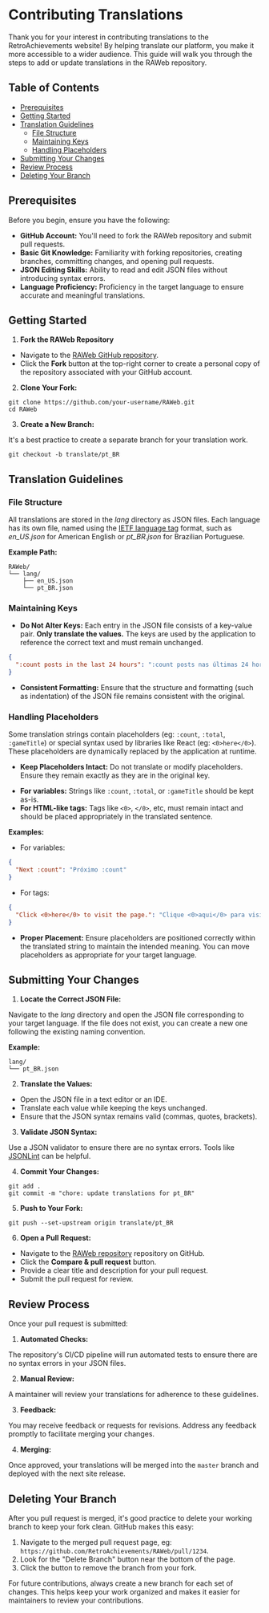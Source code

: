 # Contributing Translations

Thank you for your interest in contributing translations to the RetroAchievements website! By helping translate our platform, you make it more accessible to a wider audience. This guide will walk you through the steps to add or update translations in the RAWeb repository.

## Table of Contents

- [Prerequisites](#prerequisites)
- [Getting Started](#getting-started)
- [Translation Guidelines](#translation-guidelines)
  - [File Structure](#file-structure)
  - [Maintaining Keys](#maintaining-keys)
  - [Handling Placeholders](#handling-placeholders)
- [Submitting Your Changes](#submitting-your-changes)
- [Review Process](#review-process)
- [Deleting Your Branch](#deleting-your-branch)

## Prerequisites

Before you begin, ensure you have the following:

- **GitHub Account:** You'll need to fork the RAWeb repository and submit pull requests.
- **Basic Git Knowledge:** Familiarity with forking repositories, creating branches, committing changes, and opening pull requests.
- **JSON Editing Skills:** Ability to read and edit JSON files without introducing syntax errors.
- **Language Proficiency:** Proficiency in the target language to ensure accurate and meaningful translations.

## Getting Started

1. **Fork the RAWeb Repository**

- Navigate to the [RAWeb GitHub repository](https://github.com/RetroAchievements/RAWeb).
- Click the **Fork** button at the top-right corner to create a personal copy of the repository associated with your GitHub account.

2. **Clone Your Fork:**

```shell
git clone https://github.com/your-username/RAWeb.git
cd RAWeb
```

3. **Create a New Branch:**

It's a best practice to create a separate branch for your translation work.

```shell
git checkout -b translate/pt_BR
```

## Translation Guidelines

### File Structure

All translations are stored in the _lang_ directory as JSON files. Each language has its own file, named using the [IETF language tag](https://en.wikipedia.org/wiki/IETF_language_tag) format, such as _en_US.json_ for American English or _pt_BR.json_ for Brazilian Portuguese.

**Example Path:**

```
RAWeb/
└── lang/
    ├── en_US.json
    └── pt_BR.json
```

### Maintaining Keys

- **Do Not Alter Keys:** Each entry in the JSON file consists of a key-value pair. **Only translate the values.** The keys are used by the application to reference the correct text and must remain unchanged.

```json
{
  ":count posts in the last 24 hours": ":count posts nas últimas 24 horas"
}
```

- **Consistent Formatting:** Ensure that the structure and formatting (such as indentation) of the JSON file remains consistent with the original.

### Handling Placeholders

Some translation strings contain placeholders (eg: `:count`, `:total`, `:gameTitle`) or special syntax used by libraries like React (eg: `<0>here</0>`). These placeholders are dynamically replaced by the application at runtime.

- **Keep Placeholders Intact:** Do not translate or modify placeholders. Ensure they remain exactly as they are in the original key.
* **For variables:** Strings like `:count`, `:total`, or `:gameTitle` should be kept as-is.
* **For HTML-like tags:** Tags like `<0>`, `</0>`, etc, must remain intact and should be placed appropriately in the translated sentence.

**Examples:**

* For variables:
```json
{
  "Next :count": "Próximo :count"
}
```
* For tags:
```json
{
  "Click <0>here</0> to visit the page.": "Clique <0>aqui</0> para visitar a página."
}
```

- **Proper Placement:** Ensure placeholders are positioned correctly within the translated string to maintain the intended meaning. You can move placeholders as appropriate for your target language.

## Submitting Your Changes

1. **Locate the Correct JSON File:**

Navigate to the _lang_ directory and open the JSON file corresponding to your target language. If the file does not exist, you can create a new one following the existing naming convention.

**Example:**

```
lang/
└── pt_BR.json
```

2. **Translate the Values:**

- Open the JSON file in a text editor or an IDE.
- Translate each value while keeping the keys unchanged.
- Ensure that the JSON syntax remains valid (commas, quotes, brackets).

3. **Validate JSON Syntax:**

Use a JSON validator to ensure there are no syntax errors. Tools like [JSONLint](https://jsonlint.com/) can be helpful.

4. **Commit Your Changes:**

```shell
git add .
git commit -m "chore: update translations for pt_BR"
```

5. **Push to Your Fork:**

```shell
git push --set-upstream origin translate/pt_BR
```

6. **Open a Pull Request:**

- Navigate to the [RAWeb repository](https://github.com/RetroAchievements/RAWeb) repository on GitHub.
- Click the **Compare & pull request** button.
- Provide a clear title and description for your pull request.
- Submit the pull request for review.

## Review Process

Once your pull request is submitted:

1. **Automated Checks:**

The repository's CI/CD pipeline will run automated tests to ensure there are no syntax errors in your JSON files.

2. **Manual Review:**

A maintainer will review your translations for adherence to these guidelines.

3. **Feedback:**

You may receive feedback or requests for revisions. Address any feedback promptly to facilitate merging your changes.

4. **Merging:**

Once approved, your translations will be merged into the `master` branch and deployed with the next site release.

## Deleting Your Branch

After you pull request is merged, it's good practice to delete your working branch to keep your fork clean. GitHub makes this easy:

1. Navigate to the merged pull request page, eg: `https://github.com/RetroAchievements/RAWeb/pull/1234`.
2. Look for the "Delete Branch" button near the bottom of the page.
3. Click the button to remove the branch from your fork.

For future contributions, always create a new branch for each set of changes. This helps keep your work organized and makes it easier for maintainers to review your contributions.
